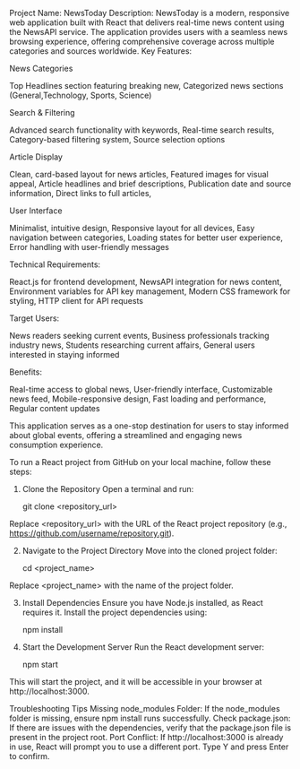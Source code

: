 Project Name: NewsToday
Description:
NewsToday is a modern, responsive web application built with React that delivers real-time news content using the NewsAPI service. The application provides users with a seamless news browsing experience, offering comprehensive coverage across multiple categories and sources worldwide.
Key Features:

News Categories

  Top Headlines section featuring breaking new,
  Categorized news sections (General,Technology, Sports, Science)

Search & Filtering

  Advanced search functionality with keywords,
  Real-time search results,
  Category-based filtering system,
  Source selection options

Article Display
  
  Clean, card-based layout for news articles,
  Featured images for visual appeal,
  Article headlines and brief descriptions,
  Publication date and source information,
  Direct links to full articles,

User Interface
  
  Minimalist, intuitive design,
  Responsive layout for all devices,
  Easy navigation between categories,
  Loading states for better user experience,
  Error handling with user-friendly messages

Technical Requirements:
  
  React.js for frontend development,
  NewsAPI integration for news content,
  Environment variables for API key management,
  Modern CSS framework for styling,
  HTTP client for API requests

Target Users:
  
  News readers seeking current events,
  Business professionals tracking industry news,
  Students researching current affairs,
  General users interested in staying informed

Benefits:
  
  Real-time access to global news,
  User-friendly interface,
  Customizable news feed,
  Mobile-responsive design,
  Fast loading and performance,
  Regular content updates
  
This application serves as a one-stop destination for users to stay informed about global events, offering a streamlined and engaging news consumption experience.



To run a React project from GitHub on your local machine, follow these steps:

1. Clone the Repository
Open a terminal and run:

      git clone <repository_url>

Replace <repository_url> with the URL of the React project repository (e.g., https://github.com/username/repository.git).

2. Navigate to the Project Directory
Move into the cloned project folder:

      cd <project_name>

Replace <project_name> with the name of the project folder.

3. Install Dependencies
Ensure you have Node.js installed, as React requires it. Install the project dependencies using:

      npm install

4. Start the Development Server
Run the React development server:

      npm start

This will start the project, and it will be accessible in your browser at http://localhost:3000.

Troubleshooting Tips
Missing node_modules Folder: If the node_modules folder is missing, ensure npm install runs successfully.
Check package.json: If there are issues with the dependencies, verify that the package.json file is present in the project root.
Port Conflict: If http://localhost:3000 is already in use, React will prompt you to use a different port. Type Y and press Enter to confirm.
